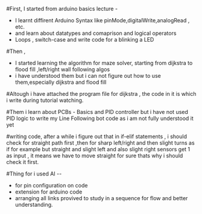#First, I started from arduino basics lecture - 
- I learnt diffirent Arduino Syntax like pinMode,digitalWrite,analogRead , etc.
- and learn about datatypes  and comaprison and logical operators
- Loops , switch-case  and write code for a blinking a LED


#Then ,
- I started learning the algorithm for maze solver, starting from dijkstra  to flood fill ,left/right wall following algos
- i have understood them but i can not figure out how to use them,especially dijkstra and flood fill 

#Altough i have attached the program file for dijkstra , the code in it is which i write during tutorial watching.

#Them i learn about PCBs - Basics and PID controller but i have not used PID logic to write my Line Following bot code
as i am not fully understood it yet

#writing code, after  a while i figure out that in if-elif statements ,
i should check for straight path first ,then for sharp left/right and then slight turns as 
if for example but straight and slight left and also slight right sensors get 1 as input , it means we have to move straight for sure
thats why i should check it first. 


#Thing for i used AI --
- for pin configuration on code
- extension for arduino code
- arranging all links provived to study in a sequence for flow and better understanding.

